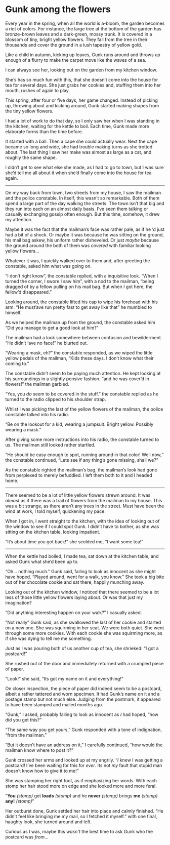 # Gunk among the flowers

Every year in the spring, when all the world is a-bloom, the garden becomes a riot of colors. For instance, the large tree at the bottom of the garden has bronze-brown leaves and a dark-green, mossy trunk. It is covered in a blossom of tiny, bright yellow flowers. They fall from the tree in their thousands and cover the ground in a lush tapestry of yellow gold.

Like a child in autumn, kicking up leaves, Gunk runs around and throws up enough of a flurry to make the carpet move like the waves of a sea.

I can always see her, looking out on the garden from my kitchen window.

She’s has so much fun with this, that she doesn’t come into the house for tea for several days. She just grabs her cookies and, stuffing them into her mouth, rushes of again to play.

This spring, after four or five days, her game changed. Instead of picking up, throwing about and kicking around, Gunk started making shapes from the tiny yellow flowers.

I had a lot of work to do that day, so I only saw her when I was standing in the kitchen, waiting for the kettle to boil. Each time, Gunk made more elaborate forms than the time before.

It started with a ball. Then a cape she could actually wear. Next the cape became so long and wide, she had trouble making turns as she trotted about. The last thing I saw her make was almost as large as a cat, and roughly the same shape.

I didn’t get to see what else she made, as I had to go to town, but I was sure she’d tell me all about it when she’d finally come into the house for tea again.

_ _ _

On my way back from town, two streets from my house, I saw the mailman and the police constable. In itself, this wasn’t so remarkable. Both of them spend a large part of the day walking the streets. The town isn’t that big and they run into each on an almost daily basis. I’ve seen them talking or casually exchanging gossip often enough. But this time, somehow, it drew my attention.

Maybe it was the fact that the mailman’s face was rather pale, as if he ‘d just had a bit of a shock. Or maybe it was because he was sitting on the ground, his mail bag askew, his uniform rather disheveled. Or just _maybe_ because the ground around the both of them was _covered_ with familiar looking yellow flowers…

Whatever it was, I quickly walked over to them and, after greeting the constable, asked him what was going on.

“I don’t right know”, the constable replied, with a inquisitive look. “When I turned the corner, I swore I saw him”, with a nod to the mailman, “being dragged of by a fellow pulling on his mail bag. But when I got here, the fellow’d disappeared.”

Looking around, the constable lifted his cap to wipe his forehead with his arm. “He must’ave run pretty fast to get away like that” he mumbled to himself.

As we helped the mailman up from the ground, the constable asked him “Did you manage to get a good look at him?”

The mailman had a look somewhere between confusion and bewilderment “He didn’t ‘ave no face!” he blurted out.

“Wearing a mask, eh?” the constable responded, as we wiped the little yellow pedals of the mailman, “Kids these days. I don’t know what their coming to.”

The constable didn’t seem to be paying much attention. He kept looking at his surroundings in a slightly pensive fashion. “and he was cover’d in flowers!” the mailman garbled.

“Yes, you _do_ seem to be covered in the stuff.” the constable replied as he turned to the radio clipped to his shoulder strap.

Whilst I was picking the last of the yellow flowers of the mailman, the police constable talked into his radio.

“Be on the lookout for a kid, wearing a jumpsuit. Bright yellow. Possibly wearing a mask.”

After giving some more instructions into his radio, the constable turned to us. The mailman still looked rather startled.

“He should be easy enough to spot, running around in that color! Well now,“ the constable continued, “Lets see if any thing’s gone missing, shall we?”

As the constable righted the mailman’s bag, the mailman’s look had gone from perplexed to merely befuddled. I left them both to it and I headed home.

_ _ _

There seemed to be a lot of little yellow flowers strewn around. It was _almost_ as if there was a trail of flowers from the mailman to my house. This was a bit strange, as there aren’t any trees in the street. Must have been the wind at work, I told myself, quickening my pace.

When I got in, I went straight to the kitchen, with the idea of looking out of the window to see if I could spot Gunk. I didn’t have to bother, as she was sitting on the kitchen table, looking impatient.

“It’s about time you got back!” she scolded me, “I want some tea!”

_ _ _

When the kettle had boiled, I made tea, sat down at the kitchen table, and asked Gunk what she’d been up to.

“Oh… nothing much.” Gunk said, failing to look as innocent as she might have hoped. “Played around, went for a walk, you know.” She took a big bite out of her chocolate cookie and sat there, happily munching away.

Looking out of the kitchen window, I noticed that there seemed to be a lot less of those little yellow flowers laying about. Or was that just my imagination?

“Did anything interesting happen on your walk?” I casually asked.

“Not really” Gunk said, as she swallowed the last of her cookie and started on a new one. She was squirming in her seat. We were both quiet. She went through some more cookies. With each cookie she was squirming more, as if she was dying to tell me me something.

Just as I was pouring both of us another cup of tea, she shrieked: “I got a postcard!”

She rushed out of the door and immediately returned with a crumpled piece of paper.

“Look!” she said, “Its got my name on it and everything!”

On closer inspection, the piece of paper did indeed seem to be a postcard, albeit a rather tattered and worn specimen. It had Gunk’s name on it and a postage stamp but not much else. Judging from the postmark, it appeared to have been stamped and mailed months ago.

“Gunk,” I asked, probably failing to look as innocent as _I_ had hoped, “how did you get this?”

“The same way you get yours,” Gunk responded with a tone of indignation, “from the mailman.”

“But it doesn’t have an address on it,” I carefully continued, “how would the mailman know where to post it?”

Gunk crossed her arms and looked up at my angrily. “_I_ knew I was getting a postcard! I’ve been waiting for this for _ever_. Its not _my_ fault that stupid man doesn’t know how to give it to me!”

She was stamping her right foot, as if emphasizing her words. With each stomp her hair stood more on edge and she looked more and more feral.

“**You** _(stomp)_ get **loads** _(stomp)_ and he **never** _(stomp)_ brings **me** _(stomp)_ **any!** _(stomp)_”

Her outburst done, Gunk settled her hair into place and calmly finished. “He didn’t feel like bringing me my mail, so I fetched it myself.” with one final, haughty look, she turned around and left.

Curious as I was, maybe this _wasn’t_ the best time to ask Gunk who the postcard was _from_...
